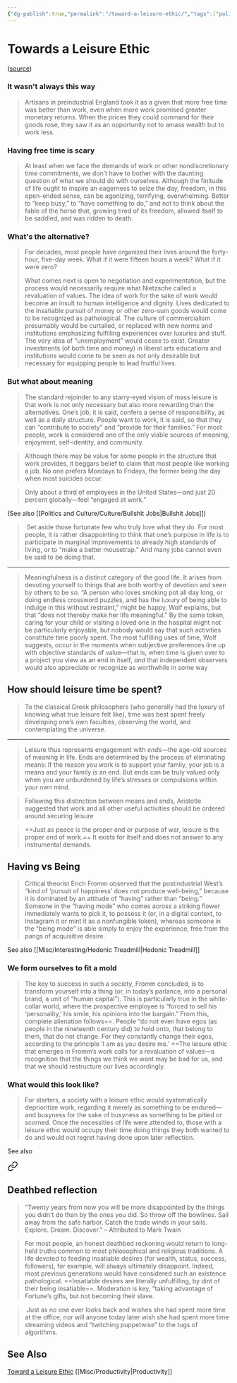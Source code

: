 ```yaml
---
{"dg-publish":true,"permalink":"/toward-a-leisure-ethic/","tags":["politics","productivity"],"noteIcon":1}
---
```

 

# Towards a Leisure Ethic
([source](https://hedgehogreview.com/issues/by-theory-possessed/articles/toward-a-leisure-ethic))

### It wasn't always this way

> Artisans in preindustrial England took it as a given that more free time was better than work, even when more work promised greater monetary returns. When the prices they could command for their goods rose, they saw it as an opportunity not to amass wealth but to work less.

### Having free time is scary

> At least when we face the demands of work or other nondiscretionary time commitments, we don’t have to bother with the daunting question of what we should do with ourselves. Although the finitude of life ought to inspire an eagerness to seize the day, freedom, in this open-ended sense, can be agonizing, terrifying, overwhelming. Better to “keep busy,” to “have something to do,” and not to think about the fable of the horse that, growing tired of its freedom, allowed itself to be saddled, and was ridden to death.

### What's the alternative?
> For decades, most people have organized their lives around the forty-hour, five-day week. What if it were fifteen hours a week? What if it were zero? 
> 
> What comes next is open to negotiation and experimentation, but the process would necessarily require what Nietzsche called a revaluation of values. The idea of work for the sake of work would become an insult to human intelligence and dignity. Lives dedicated to the insatiable pursuit of money or other zero-sum goods would come to be recognized as pathological. The culture of commercialism presumably would be curtailed, or replaced with new norms and institutions emphasizing fulfilling experiences over luxuries and stuff. The very idea of “unemployment” would cease to exist. Greater investments (of both time and money) in liberal arts educations and institutions would come to be seen as not only desirable but necessary for equipping people to lead fruitful lives.

### But what about meaning

> The standard rejoinder to any starry-eyed vision of mass leisure is that work is not only necessary but also more rewarding than the alternatives. One’s job, it is said, confers a sense of responsibility, as well as a daily structure. People want to work, it is said, so that they can “contribute to society” and “provide for their families.” For most people, work is considered one of the only viable sources of meaning, enjoyment, self-identity, and community.

> Although there may be value for some people in the structure that work provides, it beggars belief to claim that most people like working a job. No one prefers Mondays to Fridays, the former being the day when most suicides occur.

> Only about a third of employees in the United States—and just 20 percent globally—feel “engaged at work.”

(See also [[Politics and Culture/Culture/Bullshit Jobs\|Bullshit Jobs]])

>  Set aside those fortunate few who truly love what they do. For most people, it is rather disappointing to think that one’s purpose in life is to participate in marginal improvements to already high standards of living, or to “make a better mousetrap.” And many jobs cannot even be said to be doing that.

---
> Meaningfulness is a distinct category of the good life. It arises from devoting yourself to things that are both worthy of devotion and seen by others to be so. “A person who loves smoking pot all day long, or doing endless crossword puzzles, and has the luxury of being able to indulge in this without restraint,” might be happy, Wolf explains, but that “does not thereby make her life meaningful.” By the same token, caring for your child or visiting a loved one in the hospital might not be particularly enjoyable, but nobody would say that such activities constitute time poorly spent. The most fulfilling uses of time, Wolf suggests, occur in the moments when subjective preferences line up with objective standards of value—that is, when time is given over to a project you view as an end in itself, _and_ that independent observers would also appreciate or recognize as worthwhile in some way

## How should leisure time be spent?

> To the classical Greek philosophers (who generally had the luxury of knowing what true leisure felt like), time was best spent freely developing one’s own faculties, observing the world, and contemplating the universe.

----

> Leisure thus represents engagement with _ends_—the age-old sources of meaning in life. Ends are determined by the process of eliminating means: If the reason you work is to support your family, your job is a means and your family is an end. But ends can be truly valued only when you are unburdened by life’s stresses or compulsions within your own mind.

> Following this distinction between means and ends, Aristotle suggested that work and all other useful activities should be ordered around securing leisure

> ==Just as peace is the proper end or purpose of war, leisure is the proper end of work.== It exists for itself and does not answer to any instrumental demands.

## Having vs Being

> Critical theorist Erich Fromm observed that the postindustrial West’s “kind of ‘pursuit of happiness’ does not produce well-being,” because it is dominated by an attitude of “having” rather than “being.” Someone in the “having mode” who comes across a striking flower immediately wants to pick it, to possess it (or, in a digital context, to Instagram it or mint it as a nonfungible token), whereas someone in the “being mode” is able simply to enjoy the experience, free from the pangs of acquisitive desire.

See also [[Misc/Interesting/Hedonic Treadmill\|Hedonic Treadmill]]

### We form ourselves to fit a mold

> The key to success in such a society, Fromm concluded, is to transform yourself into a thing (or, in today’s parlance, into a personal brand, a unit of “human capital”). This is particularly true in the white-collar world, where the prospective employee is “forced to sell his ‘personality,’ his smile, his opinions into the bargain.” From this, complete alienation follows==. People “do not even have egos (as people in the nineteenth century did) to hold onto, that belong to them, that do not change. For they constantly change their egos, according to the principle ‘I am as you desire me.’ ==The leisure ethic that emerges in Fromm’s work calls for a revaluation of values—a recognition that the things we think we want may be bad for us, and that we should restructure our lives accordingly.

### What would this look like?

> For starters, a society with a leisure ethic would systematically deprioritize work, regarding it merely as something to be endured—and busyness for the sake of busyness as something to be pitied or scorned. Once the necessities of life were attended to, those with a leisure ethic would occupy their time doing things they both wanted to do and would not regret having done upon later reflection.

See also 

<div class="transclusion internal-embed is-loaded"><a class="markdown-embed-link" href="/reading-and-writing/quotes/#deathbed-reflection" aria-label="Open link"><svg xmlns="http://www.w3.org/2000/svg" width="24" height="24" viewBox="0 0 24 24" fill="none" stroke="currentColor" stroke-width="2" stroke-linecap="round" stroke-linejoin="round" class="svg-icon lucide-link"><path d="M10 13a5 5 0 0 0 7.54.54l3-3a5 5 0 0 0-7.07-7.07l-1.72 1.71"></path><path d="M14 11a5 5 0 0 0-7.54-.54l-3 3a5 5 0 0 0 7.07 7.07l1.71-1.71"></path></svg></a><div class="markdown-embed">



## Deathbed reflection

> “Twenty years from now you will be more disappointed by the things you didn't do than by the ones you did. So throw off the bowlines. Sail away from the safe harbor. Catch the trade winds in your sails. Explore. Dream. Discover.”
> – Attributed to Mark Twain


</div></div>


> For most people, an honest deathbed reckoning would return to long-held truths common to most philosophical and religious traditions. A life devoted to feeding insatiable desires (for wealth, status, success, followers), for example, will always ultimately disappoint. Indeed, most previous generations would have considered such an existence pathological. ==Insatiable desires are literally unfulfilling, by dint of their being insatiable==. Moderation is key, “taking advantage of Fortune’s gifts, but not becoming their slave.

>  Just as no one ever looks back and wishes she had spent more time at the office, nor will anyone today later wish she had spent more time streaming videos and “twitching puppetwise” to the tugs of algorithms.

## See Also

[Toward a Leisure Ethic](https://hedgehogreview.com/issues/by-theory-possessed/articles/toward-a-leisure-ethic)
[[Misc/Productivity\|Productivity]]